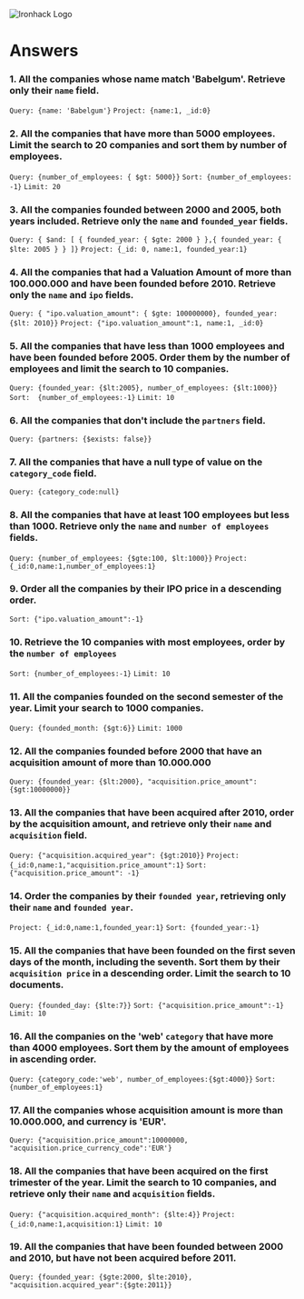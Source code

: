 ![Ironhack Logo](https://i.imgur.com/1QgrNNw.png)

# Answers

### 1. All the companies whose name match 'Babelgum'. Retrieve only their `name` field.

`Query: {name: 'Babelgum'}`
`Project: {name:1, _id:0}`

### 2. All the companies that have more than 5000 employees. Limit the search to 20 companies and sort them by **number of employees**.

`Query: {number_of_employees: { $gt: 5000}}`
`Sort: {number_of_employees: -1}`
`Limit: 20`

### 3. All the companies founded between 2000 and 2005, both years included. Retrieve only the `name` and `founded_year` fields.

`Query: { $and: [ { founded_year: { $gte: 2000 } },{ founded_year: { $lte: 2005 } } ]}`
`Project: {_id: 0, name:1, founded_year:1}`

### 4. All the companies that had a Valuation Amount of more than 100.000.000 and have been founded before 2010. Retrieve only the `name` and `ipo` fields.

`Query: { "ipo.valuation_amount": { $gte: 100000000}, founded_year: {$lt: 2010}}`
`Project: {"ipo.valuation_amount":1, name:1, _id:0}`

### 5. All the companies that have less than 1000 employees and have been founded before 2005. Order them by the number of employees and limit the search to 10 companies.

`Query: {founded_year: {$lt:2005}, number_of_employees: {$lt:1000}}`
`Sort:  {number_of_employees:-1}`
`Limit: 10`

### 6. All the companies that don't include the `partners` field.

`Query: {partners: {$exists: false}}`

### 7. All the companies that have a null type of value on the `category_code` field.

`Query: {category_code:null}`

### 8. All the companies that have at least 100 employees but less than 1000. Retrieve only the `name` and `number of employees` fields.

`Query: {number_of_employees: {$gte:100, $lt:1000}}`
`Project: {_id:0,name:1,number_of_employees:1}`

### 9. Order all the companies by their IPO price in a descending order.

`Sort: {"ipo.valuation_amount":-1}`

### 10. Retrieve the 10 companies with most employees, order by the `number of employees`

`Sort: {number_of_employees:-1}`
`Limit: 10`

### 11. All the companies founded on the second semester of the year. Limit your search to 1000 companies.

`Query: {founded_month: {$gt:6}}`
`Limit: 1000`

### 12. All the companies founded before 2000 that have an acquisition amount of more than 10.000.000

`Query: {founded_year: {$lt:2000}, "acquisition.price_amount": {$gt:10000000}}`

### 13. All the companies that have been acquired after 2010, order by the acquisition amount, and retrieve only their `name` and `acquisition` field.

`Query: {"acquisition.acquired_year": {$gt:2010}}`
`Project: {_id:0,name:1,"acquisition.price_amount":1}`
`Sort: {"acquisition.price_amount": -1}`

### 14. Order the companies by their `founded year`, retrieving only their `name` and `founded year`.

`Project: {_id:0,name:1,founded_year:1}`
`Sort: {founded_year:-1}`

### 15. All the companies that have been founded on the first seven days of the month, including the seventh. Sort them by their `acquisition price` in a descending order. Limit the search to 10 documents.

`Query: {founded_day: {$lte:7}}`
`Sort: {"acquisition.price_amount":-1}`
`Limit: 10`

### 16. All the companies on the 'web' `category` that have more than 4000 employees. Sort them by the amount of employees in ascending order.

`Query: {category_code:'web', number_of_employees:{$gt:4000}}`
`Sort: {number_of_employees:1}`

### 17. All the companies whose acquisition amount is more than 10.000.000, and currency is 'EUR'.

`Query: {"acquisition.price_amount":10000000, "acquisition.price_currency_code":'EUR'}`

### 18. All the companies that have been acquired on the first trimester of the year. Limit the search to 10 companies, and retrieve only their `name` and `acquisition` fields.

`Query: {"acquisition.acquired_month": {$lte:4}}`
`Project: {_id:0,name:1,acquisition:1}`
`Limit: 10`

### 19. All the companies that have been founded between 2000 and 2010, but have not been acquired before 2011.

`Query: {founded_year: {$gte:2000, $lte:2010}, "acquisition.acquired_year":{$gte:2011}}`
